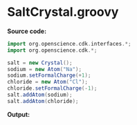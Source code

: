 # SaltCrystal.groovy
**Source code:**
```groovy
import org.openscience.cdk.interfaces.*;
import org.openscience.cdk.*;

salt = new Crystal();
sodium = new Atom("Na");
sodium.setFormalCharge(+1);
chloride = new Atom("Cl");
chloride.setFormalCharge(-1);
salt.addAtom(sodium);
salt.addAtom(chloride);
```
**Output:**
```plain
```
